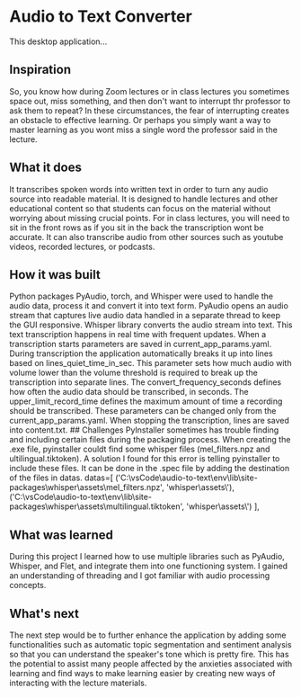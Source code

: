 # Audio to Text Converter
This desktop application...
## Inspiration
So, you know how during Zoom lectures or in class lectures you sometimes space out, miss something, and then don't want to interrupt thr professor to ask them to repeat? In these circumstances, the fear of interrupting creates an obstacle to effective learning. Or perhaps you simply want a way to master learning as you wont miss a single word the professor said in the lecture. 
## What it does
It transcribes spoken words into written text in order to turn any audio source into readable material. It is designed to handle lectures and other educational content so that students can focus on the material without worrying about missing crucial points. For in class lectures, you will need to sit in the front rows as if you sit in the back the transcription wont be accurate. It can also transcribe audio from other sources such as youtube videos, recorded lectures, or podcasts.
## How it was built
Python packages PyAudio, torch, and Whisper were used to handle the audio data, process it and convert it into text form. PyAudio opens an audio stream that captures live audio data handled in a separate thread to keep the GUI responsive. Whisper library converts the audio stream into text. This text transcription happens in real time with frequent updates. When a transcription starts parameters are saved in current_app_params.yaml. During transcription the application automatically breaks it up into lines based on lines_quiet_time_in_sec. This parameter sets how much audio with volume lower than the volume threshold is required to break up the transcription into separate lines. The convert_frequency_seconds defines how often the audio data should be transcribed, in seconds. The upper_limit_record_time defines the maximum amount of time a recording should be transcribed. These parameters can be changed only from the current_app_params.yaml.  When stopping the transcription, lines are saved into content.txt. ## Challenges
PyInstaller sometimes has trouble finding and including certain files during the packaging process. When creating the .exe file, pyinstaller couldt find some whisper files (mel_filters.npz and ultilingual.tiktoken). A solution I found for this error is telling pyinstaller to include these files. It can be done in the .spec file by adding the destination of the files in datas.
datas=[
        ('C:\\vsCode\\audio-to-text\\env\\lib\\site-packages\\whisper\\assets\\mel_filters.npz', 'whisper\\assets\\'),
        ('C:\\vsCode\\audio-to-text\\env\\lib\\site-packages\\whisper\\assets\\multilingual.tiktoken', 'whisper\\assets\\')
    ],
## What was learned
During this project I learned how to use multiple libraries such as PyAudio, Whisper, and Flet, and integrate them into one functioning system. I gained an understanding of threading and I got familiar with audio processing concepts.
## What's next
The next step would be to further enhance the application by adding some functionalities such as automatic topic segmentation and sentiment analysis so that you can understand the speaker's tone which is pretty fire. This has the potential to assist many people affected by the anxieties associated with learning and find ways to make learning easier by creating new ways of interacting with the lecture materials.
